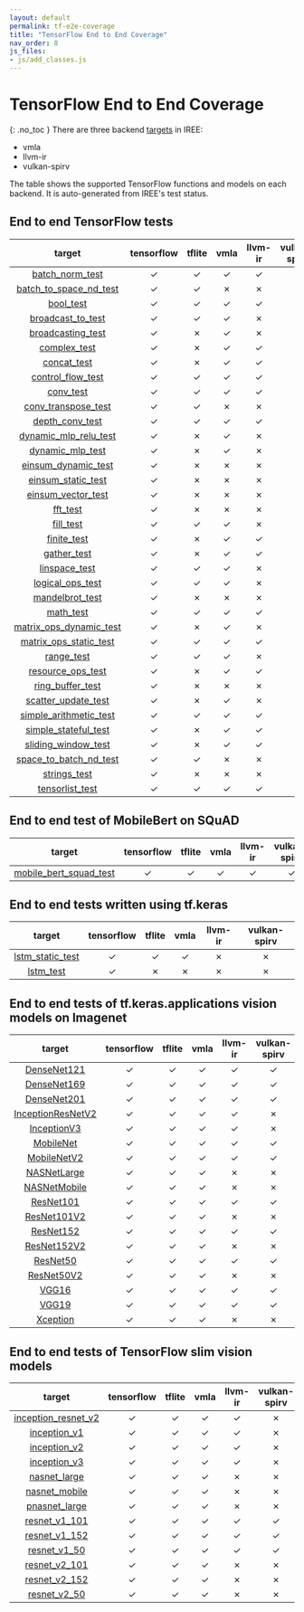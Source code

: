 ```yaml
---
layout: default
permalink: tf-e2e-coverage
title: "TensorFlow End to End Coverage"
nav_order: 8
js_files: 
- js/add_classes.js
---
```


# TensorFlow End to End Coverage
{: .no_toc }
There are three backend [targets](https://github.com/google/iree/tree/main/iree/compiler/Dialect/HAL/Target) in IREE:

- vmla
- llvm-ir
- vulkan-spirv

The table shows the supported TensorFlow functions and models on each backend.
It is auto-generated from IREE's test status.

## End to end TensorFlow tests

target | tensorflow | tflite | vmla | llvm-ir | vulkan-spirv
:-: | :-: | :-: | :-: | :-: | :-:
[batch_norm_test](https://github.com/google/iree/tree/main/integrations/tensorflow/e2e/batch_norm_test.py) | <span class="success-table-element">✓</span> | <span class="success-table-element">✓</span> | <span class="success-table-element">✓</span> | <span class="success-table-element">✓</span> | <span class="success-table-element">✓</span>
[batch_to_space_nd_test](https://github.com/google/iree/tree/main/integrations/tensorflow/e2e/batch_to_space_nd_test.py) | <span class="success-table-element">✓</span> | <span class="success-table-element">✓</span> | <span class="failure-table-element">✗</span> | <span class="failure-table-element">✗</span> | <span class="failure-table-element">✗</span>
[bool_test](https://github.com/google/iree/tree/main/integrations/tensorflow/e2e/bool_test.py) | <span class="success-table-element">✓</span> | <span class="success-table-element">✓</span> | <span class="success-table-element">✓</span> | <span class="success-table-element">✓</span> | <span class="failure-table-element">✗</span>
[broadcast_to_test](https://github.com/google/iree/tree/main/integrations/tensorflow/e2e/broadcast_to_test.py) | <span class="success-table-element">✓</span> | <span class="success-table-element">✓</span> | <span class="success-table-element">✓</span> | <span class="failure-table-element">✗</span> | <span class="failure-table-element">✗</span>
[broadcasting_test](https://github.com/google/iree/tree/main/integrations/tensorflow/e2e/broadcasting_test.py) | <span class="success-table-element">✓</span> | <span class="failure-table-element">✗</span> | <span class="success-table-element">✓</span> | <span class="failure-table-element">✗</span> | <span class="failure-table-element">✗</span>
[complex_test](https://github.com/google/iree/tree/main/integrations/tensorflow/e2e/complex_test.py) | <span class="success-table-element">✓</span> | <span class="failure-table-element">✗</span> | <span class="success-table-element">✓</span> | <span class="success-table-element">✓</span> | <span class="success-table-element">✓</span>
[concat_test](https://github.com/google/iree/tree/main/integrations/tensorflow/e2e/concat_test.py) | <span class="success-table-element">✓</span> | <span class="failure-table-element">✗</span> | <span class="success-table-element">✓</span> | <span class="success-table-element">✓</span> | <span class="success-table-element">✓</span>
[control_flow_test](https://github.com/google/iree/tree/main/integrations/tensorflow/e2e/control_flow_test.py) | <span class="success-table-element">✓</span> | <span class="success-table-element">✓</span> | <span class="success-table-element">✓</span> | <span class="success-table-element">✓</span> | <span class="success-table-element">✓</span>
[conv_test](https://github.com/google/iree/tree/main/integrations/tensorflow/e2e/conv_test.py) | <span class="success-table-element">✓</span> | <span class="success-table-element">✓</span> | <span class="success-table-element">✓</span> | <span class="success-table-element">✓</span> | <span class="success-table-element">✓</span>
[conv_transpose_test](https://github.com/google/iree/tree/main/integrations/tensorflow/e2e/conv_transpose_test.py) | <span class="success-table-element">✓</span> | <span class="success-table-element">✓</span> | <span class="failure-table-element">✗</span> | <span class="failure-table-element">✗</span> | <span class="failure-table-element">✗</span>
[depth_conv_test](https://github.com/google/iree/tree/main/integrations/tensorflow/e2e/depth_conv_test.py) | <span class="success-table-element">✓</span> | <span class="success-table-element">✓</span> | <span class="success-table-element">✓</span> | <span class="success-table-element">✓</span> | <span class="success-table-element">✓</span>
[dynamic_mlp_relu_test](https://github.com/google/iree/tree/main/integrations/tensorflow/e2e/dynamic_mlp_relu_test.py) | <span class="success-table-element">✓</span> | <span class="failure-table-element">✗</span> | <span class="success-table-element">✓</span> | <span class="failure-table-element">✗</span> | <span class="failure-table-element">✗</span>
[dynamic_mlp_test](https://github.com/google/iree/tree/main/integrations/tensorflow/e2e/dynamic_mlp_test.py) | <span class="success-table-element">✓</span> | <span class="failure-table-element">✗</span> | <span class="success-table-element">✓</span> | <span class="failure-table-element">✗</span> | <span class="failure-table-element">✗</span>
[einsum_dynamic_test](https://github.com/google/iree/tree/main/integrations/tensorflow/e2e/einsum_dynamic_test.py) | <span class="success-table-element">✓</span> | <span class="failure-table-element">✗</span> | <span class="failure-table-element">✗</span> | <span class="failure-table-element">✗</span> | <span class="failure-table-element">✗</span>
[einsum_static_test](https://github.com/google/iree/tree/main/integrations/tensorflow/e2e/einsum_static_test.py) | <span class="success-table-element">✓</span> | <span class="failure-table-element">✗</span> | <span class="failure-table-element">✗</span> | <span class="failure-table-element">✗</span> | <span class="failure-table-element">✗</span>
[einsum_vector_test](https://github.com/google/iree/tree/main/integrations/tensorflow/e2e/einsum_vector_test.py) | <span class="success-table-element">✓</span> | <span class="failure-table-element">✗</span> | <span class="failure-table-element">✗</span> | <span class="failure-table-element">✗</span> | <span class="failure-table-element">✗</span>
[fft_test](https://github.com/google/iree/tree/main/integrations/tensorflow/e2e/fft_test.py) | <span class="success-table-element">✓</span> | <span class="failure-table-element">✗</span> | <span class="failure-table-element">✗</span> | <span class="failure-table-element">✗</span> | <span class="failure-table-element">✗</span>
[fill_test](https://github.com/google/iree/tree/main/integrations/tensorflow/e2e/fill_test.py) | <span class="success-table-element">✓</span> | <span class="success-table-element">✓</span> | <span class="success-table-element">✓</span> | <span class="failure-table-element">✗</span> | <span class="failure-table-element">✗</span>
[finite_test](https://github.com/google/iree/tree/main/integrations/tensorflow/e2e/finite_test.py) | <span class="success-table-element">✓</span> | <span class="failure-table-element">✗</span> | <span class="success-table-element">✓</span> | <span class="success-table-element">✓</span> | <span class="success-table-element">✓</span>
[gather_test](https://github.com/google/iree/tree/main/integrations/tensorflow/e2e/gather_test.py) | <span class="success-table-element">✓</span> | <span class="failure-table-element">✗</span> | <span class="success-table-element">✓</span> | <span class="success-table-element">✓</span> | <span class="success-table-element">✓</span>
[linspace_test](https://github.com/google/iree/tree/main/integrations/tensorflow/e2e/linspace_test.py) | <span class="success-table-element">✓</span> | <span class="success-table-element">✓</span> | <span class="success-table-element">✓</span> | <span class="failure-table-element">✗</span> | <span class="failure-table-element">✗</span>
[logical_ops_test](https://github.com/google/iree/tree/main/integrations/tensorflow/e2e/logical_ops_test.py) | <span class="success-table-element">✓</span> | <span class="success-table-element">✓</span> | <span class="success-table-element">✓</span> | <span class="failure-table-element">✗</span> | <span class="failure-table-element">✗</span>
[mandelbrot_test](https://github.com/google/iree/tree/main/integrations/tensorflow/e2e/mandelbrot_test.py) | <span class="success-table-element">✓</span> | <span class="failure-table-element">✗</span> | <span class="failure-table-element">✗</span> | <span class="failure-table-element">✗</span> | <span class="failure-table-element">✗</span>
[math_test](https://github.com/google/iree/tree/main/integrations/tensorflow/e2e/math_test.py) | <span class="success-table-element">✓</span> | <span class="success-table-element">✓</span> | <span class="success-table-element">✓</span> | <span class="success-table-element">✓</span> | <span class="success-table-element">✓</span>
[matrix_ops_dynamic_test](https://github.com/google/iree/tree/main/integrations/tensorflow/e2e/matrix_ops_dynamic_test.py) | <span class="success-table-element">✓</span> | <span class="failure-table-element">✗</span> | <span class="success-table-element">✓</span> | <span class="failure-table-element">✗</span> | <span class="failure-table-element">✗</span>
[matrix_ops_static_test](https://github.com/google/iree/tree/main/integrations/tensorflow/e2e/matrix_ops_static_test.py) | <span class="success-table-element">✓</span> | <span class="success-table-element">✓</span> | <span class="success-table-element">✓</span> | <span class="success-table-element">✓</span> | <span class="success-table-element">✓</span>
[range_test](https://github.com/google/iree/tree/main/integrations/tensorflow/e2e/range_test.py) | <span class="success-table-element">✓</span> | <span class="success-table-element">✓</span> | <span class="success-table-element">✓</span> | <span class="failure-table-element">✗</span> | <span class="failure-table-element">✗</span>
[resource_ops_test](https://github.com/google/iree/tree/main/integrations/tensorflow/e2e/resource_ops_test.py) | <span class="success-table-element">✓</span> | <span class="failure-table-element">✗</span> | <span class="success-table-element">✓</span> | <span class="success-table-element">✓</span> | <span class="success-table-element">✓</span>
[ring_buffer_test](https://github.com/google/iree/tree/main/integrations/tensorflow/e2e/ring_buffer_test.py) | <span class="success-table-element">✓</span> | <span class="failure-table-element">✗</span> | <span class="failure-table-element">✗</span> | <span class="failure-table-element">✗</span> | <span class="failure-table-element">✗</span>
[scatter_update_test](https://github.com/google/iree/tree/main/integrations/tensorflow/e2e/scatter_update_test.py) | <span class="success-table-element">✓</span> | <span class="failure-table-element">✗</span> | <span class="success-table-element">✓</span> | <span class="failure-table-element">✗</span> | <span class="failure-table-element">✗</span>
[simple_arithmetic_test](https://github.com/google/iree/tree/main/integrations/tensorflow/e2e/simple_arithmetic_test.py) | <span class="success-table-element">✓</span> | <span class="success-table-element">✓</span> | <span class="success-table-element">✓</span> | <span class="success-table-element">✓</span> | <span class="success-table-element">✓</span>
[simple_stateful_test](https://github.com/google/iree/tree/main/integrations/tensorflow/e2e/simple_stateful_test.py) | <span class="success-table-element">✓</span> | <span class="failure-table-element">✗</span> | <span class="success-table-element">✓</span> | <span class="success-table-element">✓</span> | <span class="success-table-element">✓</span>
[sliding_window_test](https://github.com/google/iree/tree/main/integrations/tensorflow/e2e/sliding_window_test.py) | <span class="success-table-element">✓</span> | <span class="failure-table-element">✗</span> | <span class="success-table-element">✓</span> | <span class="success-table-element">✓</span> | <span class="success-table-element">✓</span>
[space_to_batch_nd_test](https://github.com/google/iree/tree/main/integrations/tensorflow/e2e/space_to_batch_nd_test.py) | <span class="success-table-element">✓</span> | <span class="success-table-element">✓</span> | <span class="failure-table-element">✗</span> | <span class="failure-table-element">✗</span> | <span class="failure-table-element">✗</span>
[strings_test](https://github.com/google/iree/tree/main/integrations/tensorflow/e2e/strings_test.py) | <span class="success-table-element">✓</span> | <span class="failure-table-element">✗</span> | <span class="failure-table-element">✗</span> | <span class="failure-table-element">✗</span> | <span class="failure-table-element">✗</span>
[tensorlist_test](https://github.com/google/iree/tree/main/integrations/tensorflow/e2e/tensorlist_test.py) | <span class="success-table-element">✓</span> | <span class="success-table-element">✓</span> | <span class="success-table-element">✓</span> | <span class="success-table-element">✓</span> | <span class="success-table-element">✓</span>

## End to end test of MobileBert on SQuAD

target | tensorflow | tflite | vmla | llvm-ir | vulkan-spirv
:-: | :-: | :-: | :-: | :-: | :-:
[mobile_bert_squad_test](https://github.com/google/iree/tree/main/integrations/tensorflow/e2e/mobile_bert_squad_test.py) | <span class="success-table-element">✓</span> | <span class="success-table-element">✓</span> | <span class="success-table-element">✓</span> | <span class="success-table-element">✓</span> | <span class="success-table-element">✓</span>

## End to end tests written using tf.keras

target | tensorflow | tflite | vmla | llvm-ir | vulkan-spirv
:-: | :-: | :-: | :-: | :-: | :-:
[lstm_static_test](https://github.com/google/iree/tree/main/integrations/tensorflow/e2e/keras/lstm_static_test.py) | <span class="success-table-element">✓</span> | <span class="success-table-element">✓</span> | <span class="success-table-element">✓</span> | <span class="failure-table-element">✗</span> | <span class="failure-table-element">✗</span>
[lstm_test](https://github.com/google/iree/tree/main/integrations/tensorflow/e2e/keras/lstm_test.py) | <span class="success-table-element">✓</span> | <span class="failure-table-element">✗</span> | <span class="failure-table-element">✗</span> | <span class="failure-table-element">✗</span> | <span class="failure-table-element">✗</span>

## End to end tests of tf.keras.applications vision models on Imagenet

target | tensorflow | tflite | vmla | llvm-ir | vulkan-spirv
:-: | :-: | :-: | :-: | :-: | :-:
[DenseNet121](https://github.com/google/iree/tree/main/integrations/tensorflow/e2e/keras/vision_model_test.py) | <span class="success-table-element">✓</span> | <span class="success-table-element">✓</span> | <span class="success-table-element">✓</span> | <span class="success-table-element">✓</span> | <span class="success-table-element">✓</span>
[DenseNet169](https://github.com/google/iree/tree/main/integrations/tensorflow/e2e/keras/vision_model_test.py) | <span class="success-table-element">✓</span> | <span class="success-table-element">✓</span> | <span class="success-table-element">✓</span> | <span class="success-table-element">✓</span> | <span class="success-table-element">✓</span>
[DenseNet201](https://github.com/google/iree/tree/main/integrations/tensorflow/e2e/keras/vision_model_test.py) | <span class="success-table-element">✓</span> | <span class="success-table-element">✓</span> | <span class="success-table-element">✓</span> | <span class="success-table-element">✓</span> | <span class="success-table-element">✓</span>
[InceptionResNetV2](https://github.com/google/iree/tree/main/integrations/tensorflow/e2e/keras/vision_model_test.py) | <span class="success-table-element">✓</span> | <span class="success-table-element">✓</span> | <span class="success-table-element">✓</span> | <span class="success-table-element">✓</span> | <span class="failure-table-element">✗</span>
[InceptionV3](https://github.com/google/iree/tree/main/integrations/tensorflow/e2e/keras/vision_model_test.py) | <span class="success-table-element">✓</span> | <span class="success-table-element">✓</span> | <span class="success-table-element">✓</span> | <span class="success-table-element">✓</span> | <span class="failure-table-element">✗</span>
[MobileNet](https://github.com/google/iree/tree/main/integrations/tensorflow/e2e/keras/vision_model_test.py) | <span class="success-table-element">✓</span> | <span class="success-table-element">✓</span> | <span class="success-table-element">✓</span> | <span class="success-table-element">✓</span> | <span class="success-table-element">✓</span>
[MobileNetV2](https://github.com/google/iree/tree/main/integrations/tensorflow/e2e/keras/vision_model_test.py) | <span class="success-table-element">✓</span> | <span class="success-table-element">✓</span> | <span class="success-table-element">✓</span> | <span class="success-table-element">✓</span> | <span class="success-table-element">✓</span>
[NASNetLarge](https://github.com/google/iree/tree/main/integrations/tensorflow/e2e/keras/vision_model_test.py) | <span class="success-table-element">✓</span> | <span class="success-table-element">✓</span> | <span class="success-table-element">✓</span> | <span class="failure-table-element">✗</span> | <span class="failure-table-element">✗</span>
[NASNetMobile](https://github.com/google/iree/tree/main/integrations/tensorflow/e2e/keras/vision_model_test.py) | <span class="success-table-element">✓</span> | <span class="success-table-element">✓</span> | <span class="success-table-element">✓</span> | <span class="failure-table-element">✗</span> | <span class="failure-table-element">✗</span>
[ResNet101](https://github.com/google/iree/tree/main/integrations/tensorflow/e2e/keras/vision_model_test.py) | <span class="success-table-element">✓</span> | <span class="success-table-element">✓</span> | <span class="success-table-element">✓</span> | <span class="success-table-element">✓</span> | <span class="success-table-element">✓</span>
[ResNet101V2](https://github.com/google/iree/tree/main/integrations/tensorflow/e2e/keras/vision_model_test.py) | <span class="success-table-element">✓</span> | <span class="success-table-element">✓</span> | <span class="success-table-element">✓</span> | <span class="failure-table-element">✗</span> | <span class="failure-table-element">✗</span>
[ResNet152](https://github.com/google/iree/tree/main/integrations/tensorflow/e2e/keras/vision_model_test.py) | <span class="success-table-element">✓</span> | <span class="success-table-element">✓</span> | <span class="success-table-element">✓</span> | <span class="success-table-element">✓</span> | <span class="success-table-element">✓</span>
[ResNet152V2](https://github.com/google/iree/tree/main/integrations/tensorflow/e2e/keras/vision_model_test.py) | <span class="success-table-element">✓</span> | <span class="success-table-element">✓</span> | <span class="success-table-element">✓</span> | <span class="failure-table-element">✗</span> | <span class="failure-table-element">✗</span>
[ResNet50](https://github.com/google/iree/tree/main/integrations/tensorflow/e2e/keras/vision_model_test.py) | <span class="success-table-element">✓</span> | <span class="success-table-element">✓</span> | <span class="success-table-element">✓</span> | <span class="success-table-element">✓</span> | <span class="success-table-element">✓</span>
[ResNet50V2](https://github.com/google/iree/tree/main/integrations/tensorflow/e2e/keras/vision_model_test.py) | <span class="success-table-element">✓</span> | <span class="success-table-element">✓</span> | <span class="success-table-element">✓</span> | <span class="failure-table-element">✗</span> | <span class="failure-table-element">✗</span>
[VGG16](https://github.com/google/iree/tree/main/integrations/tensorflow/e2e/keras/vision_model_test.py) | <span class="success-table-element">✓</span> | <span class="success-table-element">✓</span> | <span class="success-table-element">✓</span> | <span class="success-table-element">✓</span> | <span class="success-table-element">✓</span>
[VGG19](https://github.com/google/iree/tree/main/integrations/tensorflow/e2e/keras/vision_model_test.py) | <span class="success-table-element">✓</span> | <span class="success-table-element">✓</span> | <span class="success-table-element">✓</span> | <span class="success-table-element">✓</span> | <span class="success-table-element">✓</span>
[Xception](https://github.com/google/iree/tree/main/integrations/tensorflow/e2e/keras/vision_model_test.py) | <span class="success-table-element">✓</span> | <span class="success-table-element">✓</span> | <span class="success-table-element">✓</span> | <span class="failure-table-element">✗</span> | <span class="failure-table-element">✗</span>

## End to end tests of TensorFlow slim vision models

target | tensorflow | tflite | vmla | llvm-ir | vulkan-spirv
:-: | :-: | :-: | :-: | :-: | :-:
[inception_resnet_v2](https://github.com/google/iree/tree/main/integrations/tensorflow/e2e/slim_vision_models/slim_vision_model_test.py) | <span class="success-table-element">✓</span> | <span class="success-table-element">✓</span> | <span class="success-table-element">✓</span> | <span class="success-table-element">✓</span> | <span class="failure-table-element">✗</span>
[inception_v1](https://github.com/google/iree/tree/main/integrations/tensorflow/e2e/slim_vision_models/slim_vision_model_test.py) | <span class="success-table-element">✓</span> | <span class="success-table-element">✓</span> | <span class="success-table-element">✓</span> | <span class="success-table-element">✓</span> | <span class="failure-table-element">✗</span>
[inception_v2](https://github.com/google/iree/tree/main/integrations/tensorflow/e2e/slim_vision_models/slim_vision_model_test.py) | <span class="success-table-element">✓</span> | <span class="success-table-element">✓</span> | <span class="success-table-element">✓</span> | <span class="success-table-element">✓</span> | <span class="failure-table-element">✗</span>
[inception_v3](https://github.com/google/iree/tree/main/integrations/tensorflow/e2e/slim_vision_models/slim_vision_model_test.py) | <span class="success-table-element">✓</span> | <span class="success-table-element">✓</span> | <span class="success-table-element">✓</span> | <span class="success-table-element">✓</span> | <span class="failure-table-element">✗</span>
[nasnet_large](https://github.com/google/iree/tree/main/integrations/tensorflow/e2e/slim_vision_models/slim_vision_model_test.py) | <span class="success-table-element">✓</span> | <span class="success-table-element">✓</span> | <span class="success-table-element">✓</span> | <span class="failure-table-element">✗</span> | <span class="failure-table-element">✗</span>
[nasnet_mobile](https://github.com/google/iree/tree/main/integrations/tensorflow/e2e/slim_vision_models/slim_vision_model_test.py) | <span class="success-table-element">✓</span> | <span class="success-table-element">✓</span> | <span class="success-table-element">✓</span> | <span class="failure-table-element">✗</span> | <span class="failure-table-element">✗</span>
[pnasnet_large](https://github.com/google/iree/tree/main/integrations/tensorflow/e2e/slim_vision_models/slim_vision_model_test.py) | <span class="success-table-element">✓</span> | <span class="success-table-element">✓</span> | <span class="success-table-element">✓</span> | <span class="failure-table-element">✗</span> | <span class="failure-table-element">✗</span>
[resnet_v1_101](https://github.com/google/iree/tree/main/integrations/tensorflow/e2e/slim_vision_models/slim_vision_model_test.py) | <span class="success-table-element">✓</span> | <span class="success-table-element">✓</span> | <span class="success-table-element">✓</span> | <span class="success-table-element">✓</span> | <span class="success-table-element">✓</span>
[resnet_v1_152](https://github.com/google/iree/tree/main/integrations/tensorflow/e2e/slim_vision_models/slim_vision_model_test.py) | <span class="success-table-element">✓</span> | <span class="success-table-element">✓</span> | <span class="success-table-element">✓</span> | <span class="success-table-element">✓</span> | <span class="success-table-element">✓</span>
[resnet_v1_50](https://github.com/google/iree/tree/main/integrations/tensorflow/e2e/slim_vision_models/slim_vision_model_test.py) | <span class="success-table-element">✓</span> | <span class="success-table-element">✓</span> | <span class="success-table-element">✓</span> | <span class="success-table-element">✓</span> | <span class="success-table-element">✓</span>
[resnet_v2_101](https://github.com/google/iree/tree/main/integrations/tensorflow/e2e/slim_vision_models/slim_vision_model_test.py) | <span class="success-table-element">✓</span> | <span class="success-table-element">✓</span> | <span class="success-table-element">✓</span> | <span class="failure-table-element">✗</span> | <span class="failure-table-element">✗</span>
[resnet_v2_152](https://github.com/google/iree/tree/main/integrations/tensorflow/e2e/slim_vision_models/slim_vision_model_test.py) | <span class="success-table-element">✓</span> | <span class="success-table-element">✓</span> | <span class="success-table-element">✓</span> | <span class="failure-table-element">✗</span> | <span class="failure-table-element">✗</span>
[resnet_v2_50](https://github.com/google/iree/tree/main/integrations/tensorflow/e2e/slim_vision_models/slim_vision_model_test.py) | <span class="success-table-element">✓</span> | <span class="success-table-element">✓</span> | <span class="success-table-element">✓</span> | <span class="failure-table-element">✗</span> | <span class="failure-table-element">✗</span>